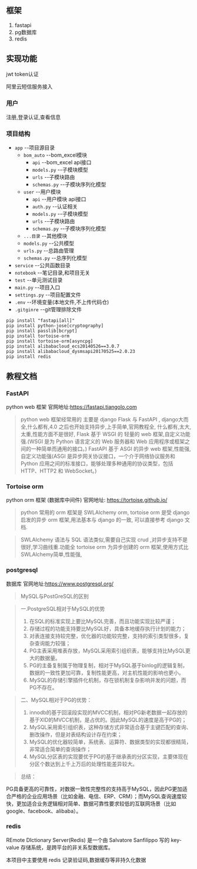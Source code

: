 ## 框架

1. fastapi
2. pg数据库
3. redis

## 实现功能

jwt token认证

阿里云短信服务接入

### 用户

注册,登录认证,查看信息

### 项目结构

* `app`  --项目源目录
    * `bom_auto` --bom_excel模块
        * `api` --bom_excel api接口
        * `models.py` --子模块模型
        * `urls` --子模块路由
        * `schemas.py` --子模块序列化模型
    * `user` --用户模块
        * `api` --用户模块 api接口
        * `auth.py` --认证相关
        * `models.py` --子模块模型
        * `urls` --子模块路由
        * `schemas.py` --子模块序列化模型
    * `...目录` --其他模块
    * `models.py` --公共模型
    * `urls.py` --总路由管理
    * `schemas.py` --总序列化模型
* `service` --公共函数目录
* `notebook` --笔记目录,和项目无关
* `test` --单元测试目录
* `main.py` --项目入口
* `settings.py` --项目配置文件
* `.env` --环境变量(本地文件,不上传代码仓)
* `.gitginre` --git管理排除文件

```shell
pip install "fastapi[all]"
pip install python-jose[cryptography]
pip install passlib[bcrypt]
pip install tortoise-orm
pip install tortoise-orm[asyncpg]
pip install alibabacloud_ecs20140526==3.0.7
pip install alibabacloud_dysmsapi20170525==2.0.23
pip install redis
```

## 教程文档

### FastAPI

python web 框架
官网地址:https://fastapi.tiangolo.com

> python web 框架经常用的 主要是 django Flask 与 FastAPI ,
> django大而全,什么都有,4.0 之后也开始支持异步,上手简单,官网教程全, 什么都有,太大,太重,性能方面不是很好,
> Flask 基于 WSGI 的 轻量的 web 框架,自定义功能强.(WSGI 是为 Python 语言定义的 Web 服务器和 Web
> 应用程序或框架之间的一种简单而通用的接口。)
> FastAPI 基于 ASGI 的异步 web 框架,性能强,自定义功能强(ASGI 是异步网关协议接口，一个介于网络协议服务和 Python
> 应用之间的标准接口，能够处理多种通用的协议类型，包括 HTTP、HTTP2 和 WebSocket。)

### Tortoise orm

python orm 框架 (数据库中间件)
官网地址: https://tortoise.github.io/
> python 常用的 orm 框架是 SWLAlchemy orm, tortoise orm 是受 django 启发的异步 orm 框架,用法基本与 django 的一致,
> 可以直接参考 django 文档.

> SWLAlchemy 语法与 SQL 语法类似,需要自己实现 crud ,对异步支持不是很好,学习曲线重.功能全
> tortoise orm 为异步创建的 orm 框架,使用方式比SWLAlchemy简单,性能强,

### postgresql

数据库
官网地址:https://www.postgresql.org/
> MySQL与PostGreSQL的区别

> 一.PostgreSQL相对于MySQL的优势
> 1. 在SQL的标准实现上要比MySQL完善，而且功能实现比较严谨；
> 2. 存储过程的功能支持要比MySQL好，具备本地缓存执行计划的能力；
> 3. 对表连接支持较完整，优化器的功能较完整，支持的索引类型很多，复杂查询能力较强；
> 4. PG主表采用堆表存放，MySQL采用索引组织表，能够支持比MySQL更大的数据量。
> 5. PG的主备复制属于物理复制，相对于MySQL基于binlog的逻辑复制，数据的一致性更加可靠，复制性能更高，对主机性能的影响也更小。
> 6. MySQL的存储引擎插件化机制，存在锁机制复杂影响并发的问题，而PG不存在。

> 二、MySQL相对于PG的优势：
> 1. innodb的基于回滚段实现的MVCC机制，相对PG新老数据一起存放的基于XID的MVCC机制，是占优的。因此MySQL的速度是高于PG的；
> 2. MySQL采用索引组织表，这种存储方式非常适合基于主键匹配的查询、删改操作，但是对表结构设计存在约束；
> 3. MySQL的优化器较简单，系统表、运算符、数据类型的实现都很精简，非常适合简单的查询操作；
> 4. MySQL分区表的实现要优于PG的基于继承表的分区实现，主要体现在分区个数达到上千上万后的处理性能差异较大。

> 总结：
>
PG具备更高的可靠性，对数据一致性完整性的支持高于MySQL，因此PG更加适合严格的企业应用场景（比如金融、电信、ERP、CRM）；而MySQL查询速度较快，更加适合业务逻辑相对简单、数据可靠性要求较低的互联网场景（比如google、facebook、alibaba）。

### redis

REmote DIctionary Server(Redis) 是一个由 Salvatore Sanfilippo 写的 key-value 存储系统，是跨平台的非关系型数据库。

本项目中主要使用 redis 记录验证码,数据缓存等非持久化数据